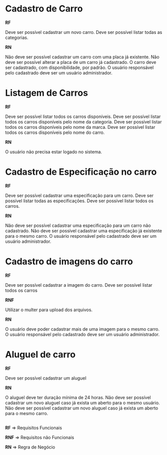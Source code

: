# Cadastro de Carro

**RF**

Deve ser possível cadastrar um novo carro.
Deve ser possível listar todas as categorias.

**RN**

Não deve ser possível cadastrar um carro com uma placa já existente.
Não deve ser possível alterar a placa de um carro já cadastrado.
O carro deve ser cadastrado, com disponibilidade, por padrão.
O usuário responsável pelo cadastrado deve ser um usuário administrador.


# Listagem de Carros

**RF**

Deve ser possível listar todos os carros disponíveis.
Deve ser possível listar todos os carros disponíveis pelo nome da categoria.
Deve ser possível listar todos os carros disponíveis pelo nome da marca.
Deve ser possível listar todos os carros disponíveis pelo nome do carro.

**RN**

O usuário não precisa estar logado no sistema.


# Cadastro de Especificação no carro

**RF**

Deve ser possível cadastrar uma especificação para um carro.
Deve ser possível listar todas as especificações.
Deve ser possível listar todos os carros.

**RN**

Não deve ser possível cadastrar uma especificação para um carro não cadastrado.
Não deve ser possível cadastrar uma especificação já existente para o mesmo carro.
O usuário responsável pelo cadastrado deve ser um usuário administrador.


# Cadastro de imagens do carro

**RF**

Deve ser possível cadastrar a imagem do carro.
Deve ser possível listar todos os carros

**RNF**

Utilizar o multer para upload dos arquivos.

**RN**

O usuário deve poder cadastrar mais de uma imagem para o mesmo carro.
O usuário responsável pelo cadastrado deve ser um usuário administrador.


# Aluguel de carro

**RF**

Deve ser possível cadastrar um aluguel

**RN**

O aluguel deve ter duração mínima de 24 horas.
Não deve ser possível cadastrar um novo aluguel caso já exista um aberto para o mesmo usuário.
Não deve ser possível cadastrar um novo aluguel caso já exista um aberto para o mesmo carro.


##

**RF** => Requisitos Funcionais 

**RNF** => Requisitos não Funcionais 

**RN** => Regra de Negócio

##
